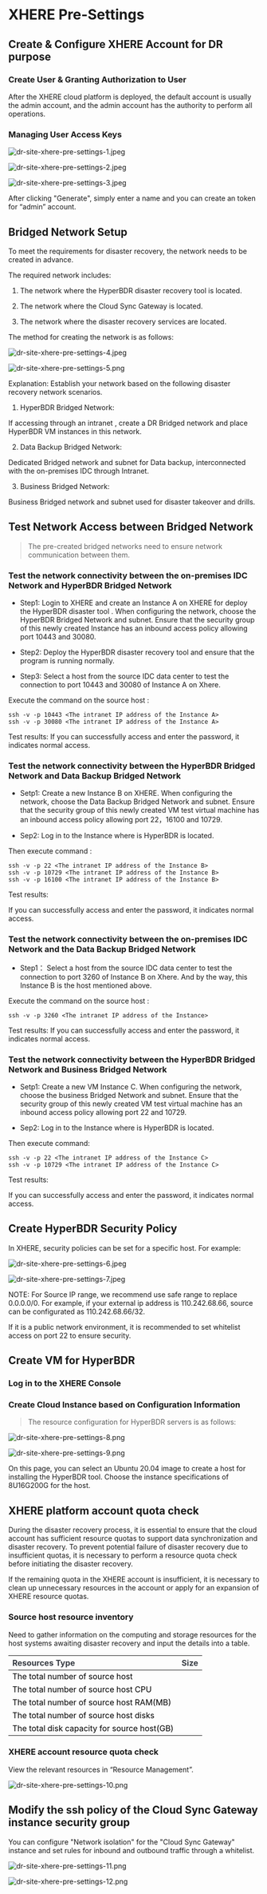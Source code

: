 # XHERE Pre-Settings

## Create & Configure XHERE Account for DR purpose

### Create User & Granting Authorization to User

After the XHERE cloud platform is deployed, the default account is usually the admin account, and the admin account has the authority to perform all operations. 


### Managing User Access Keys

![dr-site-xhere-pre-settings-1.jpeg](./images/dr-site-xhere-pre-settings-1.jpeg)


![dr-site-xhere-pre-settings-2.jpeg](./images/dr-site-xhere-pre-settings-2.jpeg)


![dr-site-xhere-pre-settings-3.jpeg](./images/dr-site-xhere-pre-settings-3.jpeg)


After clicking "Generate", simply enter a name and you can create an token for “admin” account.


## Bridged Network Setup

 To meet the requirements for disaster recovery, the network needs to be created in advance.  


 The required network includes:  


1.  The network where the HyperBDR disaster recovery tool is located.  

2.  The network where the Cloud Sync Gateway is located.  

3.  The network where the disaster recovery services are located.  


 The method for creating the network is as follows:  


![dr-site-xhere-pre-settings-4.jpeg](./images/dr-site-xhere-pre-settings-4.jpeg)


![dr-site-xhere-pre-settings-5.png](./images/dr-site-xhere-pre-settings-5.png)


Explanation: Establish your network based on the following disaster recovery network scenarios.


1. HyperBDR Bridged Network:


If accessing through an intranet , create a DR Bridged network and place HyperBDR VM instances in this network.


2. Data Backup Bridged Network:


Dedicated Bridged network and subnet for Data backup, interconnected with the on-premises IDC through Intranet.


3. Business Bridged Network:


Business Bridged network and subnet used for disaster takeover and drills.


## Test Network Access between Bridged Network

>  The pre-created bridged networks need to ensure network communication between them.  
>

### Test the network connectivity between the on-premises IDC Network  and HyperBDR Bridged Network

+ Step1: Login to XHERE and create an Instance A  on XHERE for deploy the HyperBDR disaster tool . When configuring the network, choose the HyperBDR Bridged Network and subnet. Ensure that the security group of this newly created Instance  has an inbound access policy allowing port 10443 and 30080.

+ Step2:  Deploy the HyperBDR disaster recovery tool and ensure that the program is running normally.  

+ Step3: Select a host from the source IDC data center to test the connection to port 10443 and 30080 of Instance A on Xhere.  


 Execute the command on the source host   :


```plain
ssh -v -p 10443 <The intranet IP address of the Instance A> 
ssh -v -p 30080 <The intranet IP address of the Instance A> 
```


Test results: If you can successfully access and enter the password, it indicates normal access.


### Test the network connectivity between the HyperBDR Bridged Network and Data Backup Bridged Network

+ Setp1: Create a new Instance B on XHERE. When configuring the network, choose the Data Backup Bridged Network and subnet. Ensure that the security group of this newly created VM test virtual machine has an inbound access policy allowing port 22，16100 and 10729.

+ Sep2: Log in to the Instance where is HyperBDR is located. 


Then execute command  :


```plain
ssh -v -p 22 <The intranet IP address of the Instance B> 
ssh -v -p 10729 <The intranet IP address of the Instance B> 
ssh -v -p 16100 <The intranet IP address of the Instance B> 
```


Test results:


If you can successfully access and enter the password, it indicates normal access.


### Test the network connectivity between the on-premises IDC Network and the Data Backup Bridged Network 

+ Step1： Select a host from the source IDC data center to test the connection to port 3260 of Instance B on Xhere.  And by the way, this Instance B is the host mentioned above.  


 Execute the command on the source host   :


```plain
ssh -v -p 3260 <The intranet IP address of the Instance> 
```


Test results: If you can successfully access and enter the password, it indicates normal access.




### Test the network connectivity between the HyperBDR Bridged Network and Business Bridged Network

+ Setp1: Create a new VM Instance C. When configuring the network, choose the business Bridged Network and subnet. Ensure that the security group of this newly created VM test virtual machine has an inbound access policy allowing port 22 and 10729.

+ Sep2:  Log in to the Instance where is HyperBDR is located. 


Then execute command:


```plain
ssh -v -p 22 <The intranet IP address of the Instance C> 
ssh -v -p 10729 <The intranet IP address of the Instance C> 
```


Test results:


If you can successfully access and enter the password, it indicates normal access.


## Create HyperBDR Security Policy

 In XHERE, security policies can be set for a specific host. For example:  


![dr-site-xhere-pre-settings-6.jpeg](./images/dr-site-xhere-pre-settings-6.jpeg)


![dr-site-xhere-pre-settings-7.jpeg](./images/dr-site-xhere-pre-settings-7.jpeg)


NOTE: For Source IP range, we recommend use safe range to replace 0.0.0.0/0. For example, if your external ip address is 110.242.68.66, source can be configurated as 110.242.68.66/32.


If it is a public network environment, it is recommended to set whitelist access on port 22 to ensure security.


## Create VM for HyperBDR

### Log in to the XHERE Console

### Create Cloud Instance based on Configuration Information

> The resource configuration for HyperBDR servers is as follows:
>



![dr-site-xhere-pre-settings-8.png](./images/dr-site-xhere-pre-settings-8.png)


![dr-site-xhere-pre-settings-9.png](./images/dr-site-xhere-pre-settings-9.png)


 On this page, you can select an Ubuntu 20.04 image to create a host for installing the HyperBDR tool. Choose the instance specifications of 8U16G200G for the host.  




## XHERE platform account quota check

During the disaster recovery process, it is essential to ensure that the cloud account has sufficient resource quotas to support data synchronization and disaster recovery. To prevent potential failure of disaster recovery due to insufficient quotas, it is necessary to perform a resource quota check before initiating the disaster recovery.


If the remaining quota in the XHERE account is insufficient, it is necessary to clean up unnecessary resources in the account or apply for an expansion of XHERE resource quotas.


### Source host resource inventory

Need to gather information on the computing and storage resources for the host systems awaiting disaster recovery and input the details into a table.


| **<font style="color:#373c43;">Resources Type</font>** | **<font style="color:#373c43;">Size</font>** |
| :--- | :--- |
| <font style="color:rgb(0, 0, 0);">The total number of source host</font> | |
| <font style="color:rgb(0, 0, 0);">The total number of source host CPU</font> | |
| <font style="color:rgb(0, 0, 0);">The total number of source host RAM(MB)</font> | |
| <font style="color:rgb(0, 0, 0);">The total number of source host disks</font> | |
| <font style="color:rgb(0, 0, 0);">The total disk capacity for source host(GB)</font> | |


### XHERE account resource quota check

 View the relevant resources in “Resource Management”.  


![dr-site-xhere-pre-settings-10.png](./images/dr-site-xhere-pre-settings-10.png)




## Modify the ssh policy of the Cloud Sync Gateway instance security group

 You can configure "Network isolation" for the "Cloud Sync Gateway" instance and set rules for inbound and outbound traffic through a whitelist.  


![dr-site-xhere-pre-settings-11.png](./images/dr-site-xhere-pre-settings-11.png)


![dr-site-xhere-pre-settings-12.png](./images/dr-site-xhere-pre-settings-12.png)




